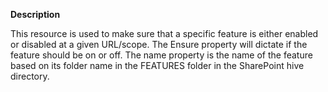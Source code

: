 **Description**

This resource is used to make sure that a specific feature is either enabled or disabled 
at a given URL/scope. The Ensure property will dictate if the feature should be on or 
off. The name property is the name of the feature based on its folder name in the 
FEATURES folder in the SharePoint hive directory. 
